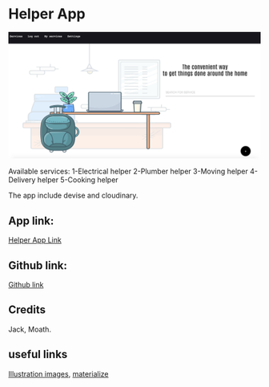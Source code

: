 # Helper App

![Home page](app/assets/images/homepage.png)

Available services:
1-Electrical helper
2-Plumber helper 3-Moving helper 4-Delivery helper 5-Cooking helper

The app include devise and cloudinary.

## App link:

[Helper App Link](https://arcane-reaches-38989.herokuapp.com/)

## Github link:

[Github link](https://github.com/Thekraalowais/HelperApp)

## Credits

Jack, Moath.

## useful links

[Illustration images](https://lukaszadam.com/illustrations/),
[materialize](https://materializecss.com/color.html)
